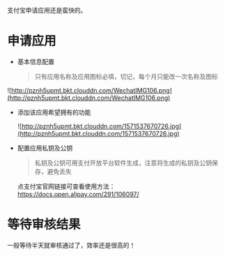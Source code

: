 支付宝申请应用还是蛮快的。

# 申请应用

* 基本信息配置

  > 只有应用名称及应用图标必填，切记，每个月只能改一次名称及图标

![http://pznh5upmt.bkt.clouddn.com/WechatIMG106.png](http://pznh5upmt.bkt.clouddn.com/WechatIMG106.png)

* 添加该应用希望拥有的功能

  ![http://pznh5upmt.bkt.clouddn.com/1571537670726.jpg](http://pznh5upmt.bkt.clouddn.com/1571537670726.jpg)

* 配置应用私钥及公钥

  > 私钥及公钥可用支付开放平台软件生成，注意将生成的私钥及公钥保存，避免丢失

  点支付宝官网链接可查看使用方法： https://docs.open.alipay.com/291/106097/



#  等待审核结果

一般等待半天就审核通过了，效率还是很高的！